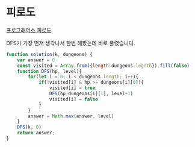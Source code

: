 # 피로도  
[프로그래머스 피로도](https://school.programmers.co.kr/learn/courses/30/lessons/87946)  

DFS가 가장 먼저 생각나서 한번 해봤는데 바로 풀렸습니다.

```js
function solution(k, dungeons) {
    var answer = 0
    const visited = Array.from({length:dungeons.legnth}).fill(false)
    function DFS(hp, level){
        for(let i = 0; i < dungeons.length; i++){
            if(!visited[i] & hp >= dungeons[i][0]){
                visited[i] = true
                DFS(hp-dungeons[i][1], level+1)
                visited[i] = false
            }
        }
        answer = Math.max(answer, level)
    }
    DFS(k, 0)
    return answer;
}
```  